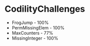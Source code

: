 # CodilityChallenges

* FrogJump - 100%
* PermMissingElem - 100%
* MaxCounters - 77%
* MissingInteger - 100%